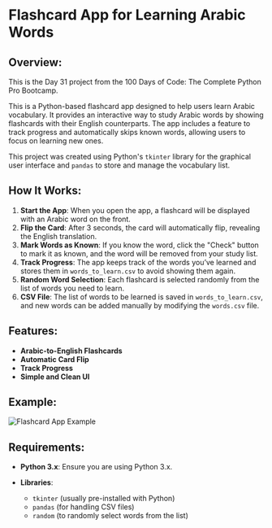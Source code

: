 # **Flashcard App for Learning Arabic Words**

## **Overview:**
This is the Day 31 project from the 100 Days of Code: The Complete Python Pro Bootcamp.

This is a Python-based flashcard app designed to help users learn Arabic vocabulary. It provides an interactive way to study Arabic words by showing flashcards with their English counterparts. The app includes a feature to track progress and automatically skips known words, allowing users to focus on learning new ones.

This project was created using Python's `tkinter` library for the graphical user interface and `pandas` to store and manage the vocabulary list.

## **How It Works:**

1. **Start the App**: When you open the app, a flashcard will be displayed with an Arabic word on the front.
2. **Flip the Card**: After 3 seconds, the card will automatically flip, revealing the English translation.
3. **Mark Words as Known**: If you know the word, click the "Check" button to mark it as known, and the word will be removed from your study list.
4. **Track Progress**: The app keeps track of the words you’ve learned and stores them in `words_to_learn.csv` to avoid showing them again.
5. **Random Word Selection**: Each flashcard is selected randomly from the list of words you need to learn.
6. **CSV File**: The list of words to be learned is saved in `words_to_learn.csv`, and new words can be added manually by modifying the `words.csv` file.

## **Features:**

* **Arabic-to-English Flashcards**
* **Automatic Card Flip**
* **Track Progress**
* **Simple and Clean UI**

## **Example:**

![Flashcard App Example](https://github.com/your-username/flashcard-app/blob/main/example.png?raw=true)

## **Requirements:**

* **Python 3.x**: Ensure you are using Python 3.x.
* **Libraries**:

  * `tkinter` (usually pre-installed with Python)
  * `pandas` (for handling CSV files)
  * `random` (to randomly select words from the list)
